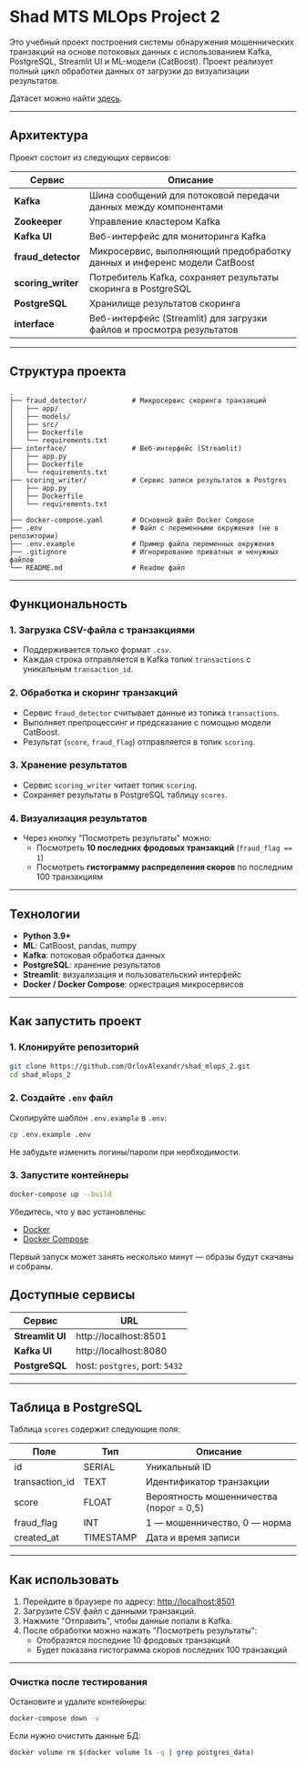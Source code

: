 # Shad MTS MLOps Project 2

Это учебный проект построения системы обнаружения мошеннических транзакций на основе потоковых данных с использованием Kafka, PostgreSQL, Streamlit UI и ML-модели (CatBoost). Проект реализует полный цикл обработки данных от загрузки до визуализации результатов.

Датасет можно найти [здесь](https://www.kaggle.com/competitions/teta-ml-1-2025/data).

---

## Архитектура

Проект состоит из следующих сервисов:

| Сервис           | Описание |
|------------------|----------|
| **Kafka**        | Шина сообщений для потоковой передачи данных между компонентами |
| **Zookeeper**    | Управление кластером Kafka |
| **Kafka UI**     | Веб-интерфейс для мониторинга Kafka |
| **fraud_detector** | Микросервис, выполняющий предобработку данных и инференс модели CatBoost |
| **scoring_writer** | Потребитель Kafka, сохраняет результаты скоринга в PostgreSQL |
| **PostgreSQL**   | Хранилище результатов скоринга |
| **interface**    | Веб-интерфейс (Streamlit) для загрузки файлов и просмотра результатов |

---

## Структура проекта

```
.
├── fraud_detector/           # Микросервис скоринга транзакций
│   ├── app/
│   ├── models/
│   ├── src/
│   ├── Dockerfile
│   └── requirements.txt
├── interface/                # Веб-интерфейс (Streamlit)
│   ├── app.py
│   ├── Dockerfile
│   └── requirements.txt
├── scoring_writer/           # Сервис записи результатов в Postgres
│   ├── app.py
│   ├── Dockerfile
│   └── requirements.txt
│
├── docker-compose.yaml       # Основной файл Docker Compose
├── .env                      # Файл с переменными окружения (не в репозитории)
├── .env.example              # Пример файла переменных окружения
├── .gitignore                # Игнорирование приватных и ненужных файлов
└── README.md                 # Readme файл
```

---

## Функциональность

### 1. Загрузка CSV-файла с транзакциями
- Поддерживается только формат `.csv`.
- Каждая строка отправляется в Kafka топик `transactions` с уникальным `transaction_id`.

### 2. Обработка и скоринг транзакций
- Сервис `fraud_detector` считывает данные из топика `transactions`.
- Выполняет препроцессинг и предсказание с помощью модели CatBoost.
- Результат (`score`, `fraud_flag`) отправляется в топик `scoring`.

### 3. Хранение результатов
- Сервис `scoring_writer` читает топик `scoring`.
- Сохраняет результаты в PostgreSQL таблицу `scores`.

### 4. Визуализация результатов
- Через кнопку "Посмотреть результаты" можно:
  - Посмотреть **10 последних фродовых транзакций** (`fraud_flag == 1`)
  - Посмотреть **гистограмму распределения скоров** по последним 100 транзакциям

---

## Технологии

- **Python 3.9+**
- **ML**: CatBoost, pandas, numpy
- **Kafka**: потоковая обработка данных
- **PostgreSQL**: хранение результатов
- **Streamlit**: визуализация и пользовательский интерфейс
- **Docker / Docker Compose**: оркестрация микросервисов

---

## Как запустить проект

### 1. Клонируйте репозиторий

```bash
git clone https://github.com/OrlovAlexandr/shad_mlops_2.git
cd shad_mlops_2
```

### 2. Создайте `.env` файл

Скопируйте шаблон `.env.example` в `.env`:

```bash
cp .env.example .env
```

Не забудьте изменить логины/пароли при необходимости.

### 3. Запустите контейнеры

```bash
docker-compose up --build
```
Убедитесь, что у вас установлены:
   - [Docker](https://docs.docker.com/engine/install/)
   - [Docker Compose](https://docs.docker.com/compose/install/)


Первый запуск может занять несколько минут — образы будут скачаны и собраны.



## Доступные сервисы

| Сервис         | URL                             |
|----------------|---------------------------------|
| **Streamlit UI** | http://localhost:8501           |
| **Kafka UI**     | http://localhost:8080           |
| **PostgreSQL**   | host: `postgres`, port: `5432` |

---

## Таблица в PostgreSQL

Таблица `scores` содержит следующие поля:

| Поле             | Тип          | Описание                                |
|------------------|--------------|-----------------------------------------|
| id               | SERIAL       | Уникальный ID                           |
| transaction_id   | TEXT         | Идентификатор транзакции                |
| score            | FLOAT        | Вероятность мошенничества (порог = 0,5) |
| fraud_flag       | INT          | 1 — мошенничество, 0 — норма            |
| created_at       | TIMESTAMP    | Дата и время записи                     |

---

## Как использовать

1. Перейдите в браузере по адресу: [http://localhost:8501](http://localhost:8501)
2. Загрузите CSV файл с данными транзакций.
3. Нажмите "Отправить", чтобы данные попали в Kafka.
4. После обработки можно нажать "Посмотреть результаты":
   - Отобразятся последние 10 фродовых транзакций
   - Будет показана гистограмма скоров последних 100 транзакций

---

### Очистка после тестирования

Остановите и удалите контейнеры:
```bash
docker-compose down -v
```

Если нужно очистить данные БД:
```bash
docker volume rm $(docker volume ls -q | grep postgres_data)
```
